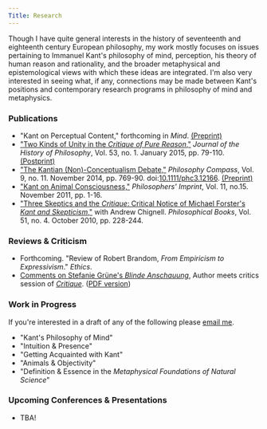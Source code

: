 ```yaml
---
Title: Research
---
```


Though I have quite general interests in the history of seventeenth and
eighteenth century European philosophy, my work mostly focuses on issues
pertaining to Immanuel Kant's philosophy of mind, perception, his theory of
human reason and rationality, and the broader metaphysical and epistemological
views with which these ideas are integrated. I'm also very interested in seeing
what, if any, connections may be made between Kant's positions and contemporary
research programs in philosophy of mind and metaphysics.

### Publications ###

- "Kant on Perceptual Content," forthcoming in *Mind*.
[(Preprint)](|filename|/pdfs/papers/KantContent.pdf)
- ["Two Kinds of Unity in the *Critique of Pure
  Reason*,"](http://muse.jhu.edu/login?auth=0&type=summary&url=/journals/journal_of_the_history_of_philosophy/v053/53.1.mclear.html)
  *Journal of the History of Philosophy*, Vol. 53, no. 1. January 2015, pp. 79-110. [(Postprint)](|filename|/pdfs/papers/KantUnity.pdf)
- ["The Kantian (Non)-Conceptualism Debate,"](http://onlinelibrary.wiley.com/doi/10.1111/phc3.12166/abstract) *Philosophy Compass*, Vol. 9, no. 11. November 2014, pp. 769-90. doi:[10.1111/phc3.12166](http://10.1111/phc3.12166). [(Preprint)](|filename|/pdfs/papers/KantConceptualism.pdf)
- ["Kant on Animal Consciousness,"](|filename|/pdfs/papers/KantAnimalConsciousness.pdf) *Philosophers' Imprint*, Vol. 11, no.15. November 2011, pp. 1-16.
- ["Three Skeptics and the *Critique*: Critical Notice of Michael Forster's *Kant and Skepticism*,"](|filename|/pdfs/papers/Chignell_McLear_ThreeSkeptics.pdf) with Andrew Chignell. *Philosophical Books*, Vol. 51, no. 4. October 2010, pp. 228-244.

### Reviews & Criticism ###

<!-- - Forthcoming. ``Review of Lanier Anderson, *The Poverty of Conceptual Thought*.'' *Notre Dame Philosophical Reviews*. --> 
<!-- - Forthcoming. ``Comments on Lucy Allais' *Manifest Reality*.'' Author meets critics session for [*Virtual Critique*](http://virtualcritique.wordpress.com/). --> 
- Forthcoming. "Review of Robert Brandom, *From Empiricism to Expressivism*." *Ethics*.  
- [Comments on Stefanie Grüne's *Blinde Anschauung*](http://virtualcritique.wordpress.com/2014/08/19/colin-mclear-on-stefanie-grunes-blinde-anschauung/), Author meets critics session of [*Critique*](http://virtualcritique.wordpress.com/about/). ([PDF version](|filename|/pdfs/papers/GruneCritique.pdf))

  
### Work in Progress

If you're interested in a draft of any of the following please [email me](mailto:mclear@unl.edu).

- "Kant's Philosophy of Mind" 
- "Intuition & Presence"
- "Getting Acquainted with Kant"
- "Animals & Objectivity"
- "Definition & Essence in the *Metaphysical Foundations of Natural Science*"
<!-- - "Kant on the Cognitive Role of Intuition" -->
<!-- - "Priority Monism, Intuition, & Freedom" (with Derk Pereboom) -->
<!-- - "Strands of Subjectivity: Kant on Presentation and Projection" -->

### Upcoming Conferences & Presentations ###

- TBA!

<!-- - 2016: Pacific APA Symposium, San Francisco – "Are Kantian Concepts Identical -->
<!--   with Abilities?" -->
<!-- - 2015: Post-Kantian Seminar, Oxford – TBA -->
<!-- - 2015: Rosefeldt Kolloquium at Humboldt Universität, Berlin – "The Cognitive Role of Intuition" -->

<!-- - May 1-2, 2015: Organizer, UNL Chambers Philosophy Conference – [Kant on -->
<!--   Introspection, Self-Consciousness, & Self-Knowledge]({filename}/pages/KantConference.md) -->
<!-- - April 2, 2015: Pacific APA, Vancouver - "Definition and Essence in the -->
<!--   *Metaphysical Foundations of Natural Science*" -->
<!-- - January 16, 2015: Workshop on Kant and the Mind, Oxford University - -->
<!--   "Comments on Stefanie Grüne on the Object-Dependence of Intuition" -->
<!-- - October 25-6, 2014: Midwest Study Group of the North American Kant Society, -->
<!--   Washington University in St. Louis – "Intuition and Presence" -->
<!-- - October 3-5, 2014: [Kantian Freedom, Simon Fraser -->
<!--   University](http://www.sfu.ca/kantian-freedom/index.html) – "Priority Monism, -->
<!--   Intuition, and Freedom" -->
<!-- - August 23, 2014: [UK Kant Society Annual Conference, Oxford -->
<!--   University](http://www.philosophy.ox.ac.uk/events/uk_kant_society_conference) -->
<!--   – "Definition and Essence in the *Metaphysical Foundations of Natural -->
<!--   Science*" -->



